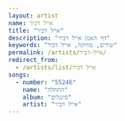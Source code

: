 ```yaml
---
layout: artist
name: אייל דביר
title: "אייל דביר"
description: "דף האמן אייל דביר"
keywords: "שירים, מוזיקה, אייל דביר"
permalink: /artists/אייל-דביר/
redirect_from:
  - /artists/list/אייל דביר
songs:
  - number: "55246"
    name: "התחלה"
    album: "סינגלים"
    artist: "אייל דביר"
---
```

